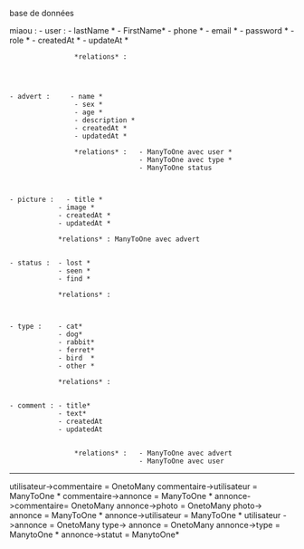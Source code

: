 base de données

miaou : 
             - user :   - lastName *
                        - FirstName*
                        - phone *
                        - email *
                        - password *
                        - role *
                        - createdAt * 
                        - updateAt *

                    *relations* : 




    - advert :     - name *
                    - sex *
                    - age *
                    - description *
                    - createdAt *
                    - updatedAt *

                    *relations* :   - ManyToOne avec user *
                                    - ManyToOne avec type *
                                    - ManyToOne status
                                    


    - picture :   - title *
                - image *
                - createdAt *
                - updatedAt *

                *relations* : ManyToOne avec advert


    - status :  - lost *
                - seen *
                - find *

                *relations* : 



    - type :    - cat*
                - dog*
                - rabbit*
                - ferret*
                - bird  *                                     
                - other *

                *relations* :  
                            

    - comment : - title*
                - text*
                - createdAt
                - updatedAt


                    *relations* :   - ManyToOne avec advert
                                    - ManyToOne avec user
                                    
-------------------------------

utilisateur->commentaire = OnetoMany
commentaire->utilisateur = ManyToOne *
commentaire->annonce = ManyToOne *
annonce->commentaire= OnetoMany
annonce->photo = OnetoMany
photo-> annonce =  ManyToOne *
annonce->utilisateur = ManyToOne *
utilisateur ->annonce = OnetoMany
type-> annonce = OnetoMany
annonce->type = ManytoOne *
annonce->statut = ManytoOne*